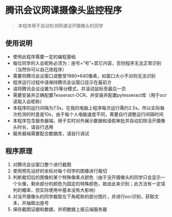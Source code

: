 # 腾讯会议网课摄像头监控程序 
> 本程序用于自动检测网课没开摄像头的同学

## 使用说明 
* 使用此程序需要一定的编程基础 
* 每位同学的入会昵称必须为：座号+“号”+其它内容，否则程序无法正常识别（当然你可以自己改程序） 
* 需要将腾讯会议窗口调整至1980*640像素，如窗口大小不对则无法识别 
* 程序运行过程中请保持腾讯会议窗口显示在最前方 
* 请将腾讯会议设置为25等分模式，并滚动鼠标至最后一页 
* 需要安装并正确配置Tesseract-OCR，并安装并配置pytesseract库（用于ocr读取入会昵称） 
* 本程序的运行间隔为7.5s，在我的电脑上程序每次运行需约2.5s，所以实际每次检测的时差是10s，由于每个人电脑速度不同，需要自行调整运行间隔时间 
* 本程序包含服务器端，用于实时对外展示数据和请假审批并自动扣除没开摄像头时长，请自行选用 
* 服务器端需要配合数据库，请自行调试 

## 程序原理
1. 对腾讯会议窗口整个进行截图
2. 使用预先设好的坐标对每个同学的图像进行裁切
3. 判断裁切后的图像的某个特殊像素点颜色（由于没开摄像头的同学只会显示一个头像，剩余部分的颜色为固定的特殊颜色，故由此来识别；此方法有一定误判的概率，但实际使用中基本没有大影响）
4. 对没开摄像头的同学截取左下角昵称的部分图片，并进行ocr识别，获取文本，并抽取出座号
5. 保存截图证据和数据，并把数据上报云端服务器

